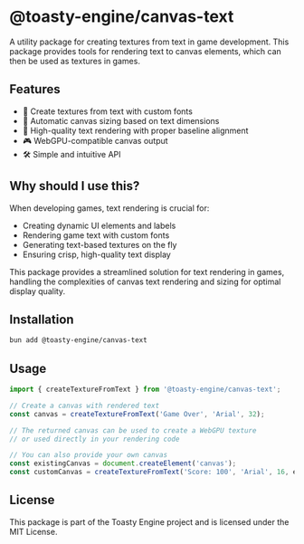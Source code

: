 # @toasty-engine/canvas-text
    
<!-- automd:badges color="yellow" name="@toasty-engine/canvas-text" license codecov no-npmDownloads -->
<!-- /automd -->

A utility package for creating textures from text in game development. This package provides tools for rendering text to canvas elements, which can then be used as textures in games.

## Features

- 📝 Create textures from text with custom fonts
- 📏 Automatic canvas sizing based on text dimensions
- 🎨 High-quality text rendering with proper baseline alignment
- 🎮 WebGPU-compatible canvas output
- 🛠️ Simple and intuitive API

## Why should I use this?

When developing games, text rendering is crucial for:
- Creating dynamic UI elements and labels
- Rendering game text with custom fonts
- Generating text-based textures on the fly
- Ensuring crisp, high-quality text display

This package provides a streamlined solution for text rendering in games, handling the complexities of canvas text rendering and sizing for optimal display quality.

## Installation

```sh
bun add @toasty-engine/canvas-text
```

## Usage

```typescript
import { createTextureFromText } from '@toasty-engine/canvas-text';

// Create a canvas with rendered text
const canvas = createTextureFromText('Game Over', 'Arial', 32);

// The returned canvas can be used to create a WebGPU texture
// or used directly in your rendering code

// You can also provide your own canvas
const existingCanvas = document.createElement('canvas');
const customCanvas = createTextureFromText('Score: 100', 'Arial', 16, existingCanvas);
```

## License

This package is part of the Toasty Engine project and is licensed under the MIT License.

<!-- automd:contributors author="story75" -->
<!-- /automd -->

<!-- automd:with-automd -->
<!-- /automd -->
